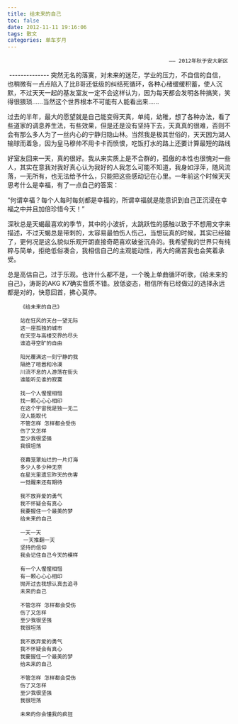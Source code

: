 ```yaml
---
title: 给未来的自己
toc: false
date: 2012-11-11 19:16:06
tags: 散文
categories: 单车岁月
---
```

                                                       —— 2012年秋于安大新区
<!-- <iframe frameborder="no" border="0" marginwidth="0" marginheight="0" width=0 height=0 src="http://qqma.tingge123.com:823/mp3/2016-04-06/1459941003.mp3"></iframe> -->
<iframe frameborder="no" border="0" marginwidth="0" marginheight="0" width=0 height=0 src="http://qqma.tingge123.com:823/mp3/2016-04-06/1459941083.mp3"></iframe>
--------------
突然无名的落寞，对未来的迷茫，学业的压力，不自信的自信，也稍微有一点点陷入了比B哥还低级的纠结死循环，各种心绪缓缓积蓄，使人沉默，不过天天一起的基友室友一定不会这样认为，因为每天都会发明各种搞笑，笑得很猥琐……当然这个世界根本不可能有人能看出来……

过去的半年，最大的愿望就是自己能变得天真，单纯，幼稚，想了各种办法，看了些道家的调息养生法，有些效果，但是还是没有坚持下去，天真真的很难，否则不会有那么多人为了一丝内心的宁静归隐山林。当然我是极其世俗的，天天因为湖人输球而着急，因为皇马穆帅不用卡卡而愤恨，吃饭打水的路上还要计算最短的路线

好室友回来一天，真的很好。我从来实质上是不合群的，孤傲的本性也很愧对一些人，其实在意我对我好真心认为我好的人我怎么可能不知道，我身如浮萍，随风流落，一无所有，也无法给予什么，只能把这些感动记在心里。一年前这个时候天天思考什么是幸福，有了一点自己的答案：

“何谓幸福？每个人每时每刻都是幸福的，所谓幸福就是能意识到自己正沉浸在幸福之中并且加倍珍惜今天！”

深秋总是天蝎最喜欢的季节，其中的小波折，太跳跃性的感触以致于不想用文字来描述，不过天蝎总是带刺的，太容易最怕伤人伤己，当想玩真的时候，其实已经输了，更何况是这么貌似乐观开朗直接奇葩喜欢破釜沉舟的。我希望我的世界只有纯粹与简单，拒绝低俗凑合，我相信自己的主观能动性，再大的痛苦我也会笑着承受。

总是高估自己，过于乐观。也许什么都不是，一个晚上单曲循环听歌，《给未来的自己》，涛哥的AKG K7确实音质不错。放低姿态，相信所有已经做过的选择永远都是对的，快意回首，拂心莫停。
	
        
        《给未来的自己》

        站在狂风的天台一望无际
        这一座孤独的城市
        在天空与高楼交界的尽头
        谁追寻空旷的自由

        阳光覆满这一刻宁静的我
        隔绝了喧嚣和冷漠
        川流不息的人游荡在街头
        谁能听见谁的寂寞

        找一个人惺惺相惜
        找一颗心心心相印
        在这个宇宙我是独一无二
        没人能取代
        不管怎样 怎样都会受伤
        伤了又怎样
        至少我很坚强
        我很坦荡

        夜幕笼罩灿烂的一片灯海
        多少人多少种无奈
        在星光里遗忘昨天的伤害
        一觉醒来还有期待

        我不放弃爱的勇气
        我不怀疑会有真心
        我要握住一个最美的梦
        给未来的自己

        一天一天 
		 一天推翻一天
        坚持的信仰
        我会记住自己今天的模样

        有一个人惺惺相惜
        有一颗心心心相印
        抛开过去我想认真去追寻
        未来的自己

        不管怎样 怎样都会受伤
        伤了又怎样
        至少我很坚强
        我很坦荡

        我不放弃爱的勇气
        我不怀疑会有真心
        我要握住一个最美的梦
        给未来的自己

        不管怎样 怎样都会受伤
        伤了又怎样
        至少我很坚强
        我很坦荡

        未来的你会懂我的疯狂
 

